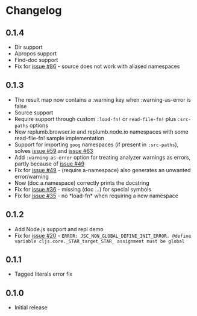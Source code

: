 # Changelog

## 0.1.4
- Dir support
- Apropos support
- Find-doc support
- Fix for [issue #86](https://github.com/ScalaConsultants/replumb/issues/86) - source does not work with aliased namespaces

## 0.1.3
- The result map now contains a :warning key when :warning-as-error is false
- Source support
- Require support through custom `:load-fn!` or `read-file-fn!` plus `:src-paths` options
- New replumb.browser.io and replumb.node.io namespaces with some read-file-fn! sample implementation
- Support for importing `goog` namespaces (if present in `:src-paths`), solves [issue #59](https://github.com/ScalaConsultants/replumb/issues/59) and [issue #63](https://github.com/ScalaConsultants/replumb/issues/63)
- Add `:warning-as-error` option for treating analyzer warnings as errors, partly because of [issue #49](https://github.com/ScalaConsultants/replumb/issues/49)
- Fix for [issue #49](https://github.com/ScalaConsultants/replumb/issues/49) - (require a-namespace) also generates an unwanted error/warning
- Now (doc a.namespace) correctly prints the docstring
- Fix for [issue #36](https://github.com/ScalaConsultants/replumb/issues/36) - missing (doc ...) for special symbols
- Fix for [issue #35](https://github.com/ScalaConsultants/replumb/issues/35) - no \*load-fn\* when requiring a new namespace

## 0.1.2
- Add Node.js support and repl demo
- Fix for [issue #20](https://github.com/ScalaConsultants/replumb/issues/20) - `ERROR: JSC_NON_GLOBAL_DEFINE_INIT_ERROR. @define variable cljs.core._STAR_target_STAR_ assignment must be global`

## 0.1.1
- Tagged literals error fix

## 0.1.0
- Initial release
